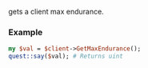 gets a client max endurance.
### Example

```perl
my $val = $client->GetMaxEndurance();
quest::say($val); # Returns uint
```